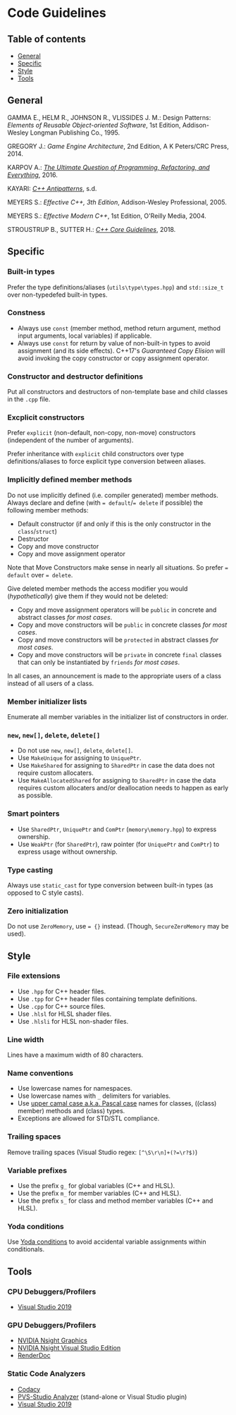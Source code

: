 # Code Guidelines

## Table of contents
* [General](#SS-General)
* [Specific](#SS-Specific)
* [Style](#SS-Style)
* [Tools](#SS-Tools)

## <a name="SS-General"></a>General

GAMMA E., HELM R., JOHNSON R., VLISSIDES J. M.: Design Patterns: *Elements of Reusable Object-oriented Software*, 1st Edition, Addison-Wesley Longman Publishing Co., 1995.

GREGORY J.: *Game Engine Architecture*, 2nd Edition, A K Peters/CRC Press, 2014.

KARPOV A.: [*The Ultimate Question of Programming, Refactoring, and Everything*](https://www.viva64.com/en/b/0391/), 2016.

KAYARI: [*C++ Antipatterns*](http://kayari.org/cxx/antipatterns.html), s.d.

MEYERS S.: *Effective C++, 3th Edition*, Addison-Wesley Professional, 2005.

MEYERS S.: *Effective Modern C++*, 1st Edition, O'Reilly Media, 2004.

STROUSTRUP B., SUTTER H.: [*C++ Core Guidelines*](https://github.com/isocpp/CppCoreGuidelines/blob/master/CppCoreGuidelines.md), 2018.

## <a name="SS-Specific"></a>Specific

### Built-in types
Prefer the type definitions/aliases (`utils\type\types.hpp`) and `std::size_t` over non-typedefed built-in types.

### Constness
* Always use `const` (member method, method return argument, method input arguments, local variables) if applicable.
* Always use `const` for return by value of non-built-in types to avoid assignment (and its side effects). C++17's *Guaranteed Copy Elision* will avoid invoking the copy constructor or copy assignment operator.

### Constructor and destructor definitions
Put all constructors and destructors of non-template base and child classes in the `.cpp` file.

### Excplicit constructors
Prefer `explicit` (non-default, non-copy, non-move) constructors (independent of the number of arguments).

Prefer inheritance with `explicit` child constructors over type definitions/aliases to force explicit type conversion between aliases.

### Implicitly defined member methods
Do not use implicitly defined (i.e. compiler generated) member methods. Always declare and define (with `= default`/`= delete` if possible) the following member methods:
* Default constructor (if and only if this is the only constructor in the `class`/`struct`)
* Destructor
* Copy and move constructor
* Copy and move assignment operator

Note that Move Constructors make sense in nearly all situations. So prefer `= default` over `= delete`.

Give deleted member methods the access modifier you would (*hypothetically*) give them if they would not be deleted:
* Copy and move assignment operators will be `public` in concrete and abstract classes *for most cases*.
* Copy and move constructors will be `public` in concrete classes *for most cases*.
* Copy and move constructors will be `protected` in abstract classes *for most cases*.
* Copy and move constructors will be `private` in concrete `final` classes that can only be instantiated by `friends` *for most cases*.

In all cases, an announcement is made to the appropriate users of a class instead of all users of a class.

### Member initializer lists
Enumerate all member variables in the initializer list of constructors in order.

### `new`, `new[]`, `delete`, `delete[]`
* Do not use `new`, `new[]`, `delete`, `delete[]`.
* Use `MakeUnique` for assigning to `UniquePtr`.
* Use `MakeShared` for assigning to `SharedPtr` in case the data does not require custom allocaters.
* Use `MakeAllocatedShared` for assigning to `SharedPtr` in case the data requires custom allocaters and/or deallocation needs to happen as early as possible.

### Smart pointers
* Use `SharedPtr`, `UniquePtr` and `ComPtr` (`memory\memory.hpp`) to express ownership.
* Use `WeakPtr` (for `SharedPtr`), raw pointer (for `UniquePtr` and `ComPtr`) to express usage without ownership.

### Type casting
Always use `static_cast` for type conversion between built-in types (as opposed to C style casts).

### Zero initialization
Do not use `ZeroMemory`, use `= {}` instead. (Though, `SecureZeroMemory` may be used).

## <a name="SS-Style"></a>Style

### File extensions
* Use `.hpp` for C++ header files.
* Use `.tpp` for C++ header files containing template definitions.
* Use `.cpp` for C++ source files.
* Use `.hlsl` for HLSL shader files.
* Use `.hlsli` for HLSL non-shader files.

### Line width
Lines have a maximum width of 80 characters.

### Name conventions
* Use lowercase names for namespaces.
* Use lowercase names with `_` delimiters for variables.
* Use [upper camal case a.k.a. Pascal case](https://en.wikipedia.org/wiki/Camel_case) names for classes, ((class) member) methods and (class) types.
* Exceptions are allowed for STD/STL compliance.

### Trailing spaces
Remove trailing spaces (Visual Studio regex: `[^\S\r\n]+(?=\r?$)`)

### Variable prefixes
* Use the prefix `g_` for global variables (C++ and HLSL).
* Use the prefix `m_` for member variables (C++ and HLSL).
* Use the prefix `s_` for class and method member variables (C++ and HLSL).

### Yoda conditions
Use [Yoda conditions](https://en.wikipedia.org/wiki/Yoda_conditions) to avoid accidental variable assignments within conditionals.

## <a name="SS-Tools"></a>Tools

### CPU Debuggers/Profilers
* [Visual Studio 2019](https://visualstudio.microsoft.com/)

### GPU Debuggers/Profilers
* [NVIDIA Nsight Graphics](https://developer.nvidia.com/nsight-graphics)
* [NVIDIA Nsight Visual Studio Edition](https://developer.nvidia.com/nsight-visual-studio-edition)
* [RenderDoc](https://renderdoc.org/)

### Static Code Analyzers
* [Codacy](https://app.codacy.com/project/matt77hias/MAGE-v0/dashboard)
* [PVS-Studio Analyzer](https://www.viva64.com/en/pvs-studio/) (stand-alone or Visual Studio plugin)
* [Visual Studio 2019](https://visualstudio.microsoft.com/)
